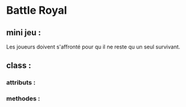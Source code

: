 <h1>Battle Royal</h1>
<h2>mini jeu :</h2>
<p>Les joueurs doivent s'affronté pour qu il ne reste qu un seul survivant.</p>

<h2>class : </h2>

<h3>attributs : </h3>

<h3>methodes : </h3>